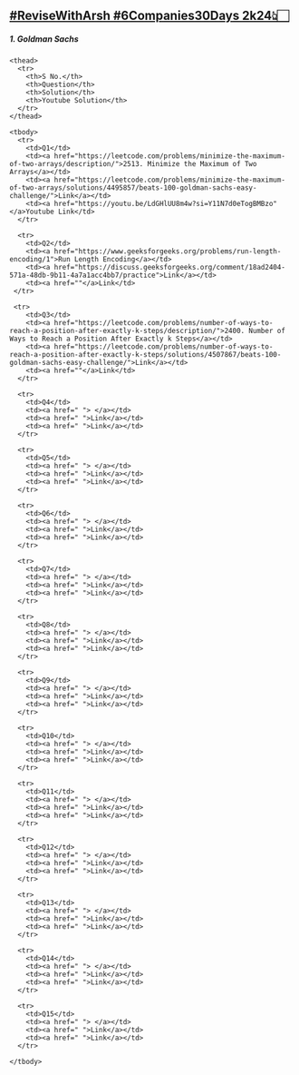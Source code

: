 <a href = "https://www.proelevate.in/dsa-practice/6-companies-30-days">#ReviseWithArsh #6Companies30Days 2k24👆🏻</a>
---
<h5>1. Goldman Sachs</h5>
<table>
    
    <thead>
      <tr>
        <th>S No.</th>
        <th>Question</th>
        <th>Solution</th>
        <th>Youtube Solution</th>
      </tr>
    </thead>
    
    <tbody>
      <tr>
        <td>Q1</td>
        <td><a href="https://leetcode.com/problems/minimize-the-maximum-of-two-arrays/description/">2513. Minimize the Maximum of Two Arrays</a></td>
        <td><a href="https://leetcode.com/problems/minimize-the-maximum-of-two-arrays/solutions/4495857/beats-100-goldman-sachs-easy-challenge/">Link</a></td>
        <td><a href="https://youtu.be/LdGHlUU8m4w?si=Y11N7d0eTogBMBzo"</a>Youtube Link</td>
      </tr>
            
      <tr>
        <td>Q2</td>
        <td><a href="https://www.geeksforgeeks.org/problems/run-length-encoding/1">Run Length Encoding</a></td>
        <td><a href="https://discuss.geeksforgeeks.org/comment/18ad2404-571a-48db-9b11-4a7a1acc4bb7/practice">Link</a></td>
        <td><a href=""</a>Link</td>
     </tr>
     
     <tr>
        <td>Q3</td>
        <td><a href="https://leetcode.com/problems/number-of-ways-to-reach-a-position-after-exactly-k-steps/description/">2400. Number of Ways to Reach a Position After Exactly k Steps</a></td>
        <td><a href="https://leetcode.com/problems/number-of-ways-to-reach-a-position-after-exactly-k-steps/solutions/4507867/beats-100-goldman-sachs-easy-challenge/">Link</a></td>
        <td><a href=""</a>Link</td>
      </tr>

      <tr>
        <td>Q4</td>
        <td><a href=" "> </a></td>
        <td><a href=" ">Link</a></td>
        <td><a href=" ">Link</a></td>
      </tr>

      <tr>
        <td>Q5</td>
        <td><a href=" "> </a></td>
        <td><a href=" ">Link</a></td>
        <td><a href=" ">Link</a></td>
      </tr>

      <tr>
        <td>Q6</td>
        <td><a href=" "> </a></td>
        <td><a href=" ">Link</a></td>
        <td><a href=" ">Link</a></td>
      </tr>

      <tr>
        <td>Q7</td>
        <td><a href=" "> </a></td>
        <td><a href=" ">Link</a></td>
        <td><a href=" ">Link</a></td>
      </tr>

      <tr>
        <td>Q8</td>
        <td><a href=" "> </a></td>
        <td><a href=" ">Link</a></td>
        <td><a href=" ">Link</a></td>
      </tr>

      <tr>
        <td>Q9</td>
        <td><a href=" "> </a></td>
        <td><a href=" ">Link</a></td>
        <td><a href=" ">Link</a></td>
      </tr>

      <tr>
        <td>Q10</td>
        <td><a href=" "> </a></td>
        <td><a href=" ">Link</a></td>
        <td><a href=" ">Link</a></td>
      </tr>

      <tr>
        <td>Q11</td>
        <td><a href=" "> </a></td>
        <td><a href=" ">Link</a></td>
        <td><a href=" ">Link</a></td>
      </tr>

      <tr>
        <td>Q12</td>
        <td><a href=" "> </a></td>
        <td><a href=" ">Link</a></td>
        <td><a href=" ">Link</a></td>
      </tr>

      <tr>
        <td>Q13</td>
        <td><a href=" "> </a></td>
        <td><a href=" ">Link</a></td>
        <td><a href=" ">Link</a></td>
      </tr>

      <tr>
        <td>Q14</td>
        <td><a href=" "> </a></td>
        <td><a href=" ">Link</a></td>
        <td><a href=" ">Link</a></td>
      </tr>

      <tr>
        <td>Q15</td>
        <td><a href=" "> </a></td>
        <td><a href=" ">Link</a></td>
        <td><a href=" ">Link</a></td>
      </tr>
      
    </tbody>
    
  </table>
